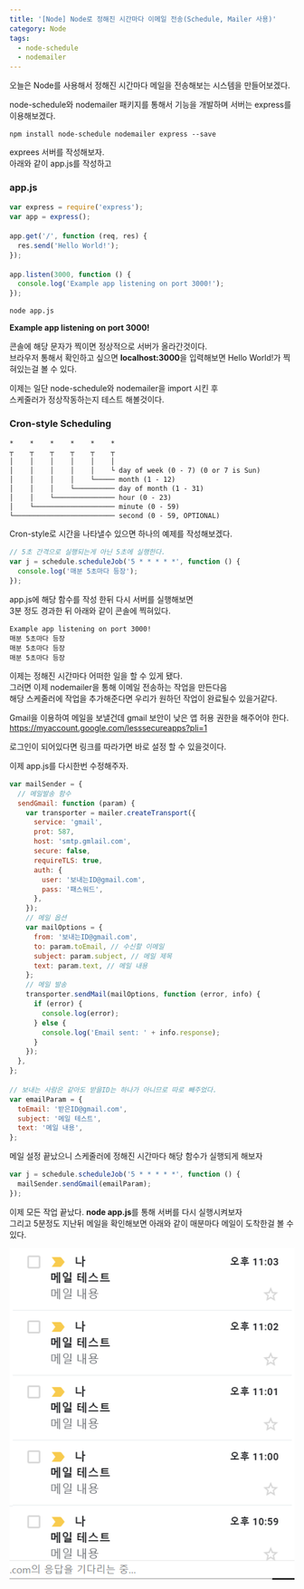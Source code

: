 ```yaml
---
title: '[Node] Node로 정해진 시간마다 이메일 전송(Schedule, Mailer 사용)'
category: Node
tags:
  - node-schedule
  - nodemailer
---
```


오늘은 Node를 사용해서 정해진 시간마다 메일을 전송해보는 시스템을 만들어보겠다.

node-schedule와 nodemailer 패키지를 통해서 기능을 개발하며 서버는 express를 이용해보겠다.

```shell
npm install node-schedule nodemailer express --save
```

exprees 서버를 작성해보자.<br>
아래와 같이 app.js를 작성하고

### app.js

```js
var express = require('express');
var app = express();

app.get('/', function (req, res) {
  res.send('Hello World!');
});

app.listen(3000, function () {
  console.log('Example app listening on port 3000!');
});
```

```shell
node app.js
```

**Example app listening on port 3000!**

콘솔에 해당 문자가 찍이면 정상적으로 서버가 올라간것이다.<br>
브라우저 통해서 확인하고 싶으면 **localhost:3000**을 입력해보면 Hello World!가 찍혀있는걸 볼 수 있다.

이제는 일단 node-schedule와 nodemailer을 import 시킨 후<br>
스케줄러가 정상작동하는지 테스트 해볼것이다.

### Cron-style Scheduling

```
*    *    *    *    *    *
┬    ┬    ┬    ┬    ┬    ┬
│    │    │    │    │    │
│    │    │    │    │    └ day of week (0 - 7) (0 or 7 is Sun)
│    │    │    │    └───── month (1 - 12)
│    │    │    └────────── day of month (1 - 31)
│    │    └─────────────── hour (0 - 23)
│    └──────────────────── minute (0 - 59)
└───────────────────────── second (0 - 59, OPTIONAL)
```

Cron-style로 시간을 나타낼수 있으면 하나의 예제를 작성해보겠다.

```js
// 5초 간격으로 실행되는게 아닌 5초에 실행한다.
var j = schedule.scheduleJob('5 * * * * *', function () {
  console.log('매분 5초마다 등장');
});
```

app.js에 해당 함수를 작성 한뒤 다시 서버를 실행해보면<br>
3분 정도 경과한 뒤 아래와 같이 콘솔에 찍혀있다.

```shell
Example app listening on port 3000!
매분 5초마다 등장
매분 5초마다 등장
매분 5초마다 등장
```

이제는 정해진 시간마다 어떠한 일을 할 수 있게 됐다.<br>
그러면 이제 nodemailer을 통해 이메일 전송하는 작업을 만든다음<br>
해당 스케줄러에 작업을 추가해준다면 우리가 원하던 작업이 완료될수 있을거같다.

Gmail을 이용하여 메일을 보낼건데 gmail 보안이 낮은 앱 허용 권한을 해주어야 한다.<br>
<https://myaccount.google.com/lesssecureapps?pli=1>

로그인이 되어있다면 링크를 따라가면 바로 설정 할 수 있을것이다.

이제 app.js를 다시한번 수정해주자.

```js
var mailSender = {
  // 메일발송 함수
  sendGmail: function (param) {
    var transporter = mailer.createTransport({
      service: 'gmail',
      prot: 587,
      host: 'smtp.gmlail.com',
      secure: false,
      requireTLS: true,
      auth: {
        user: '보내는ID@gmail.com',
        pass: '패스워드',
      },
    });
    // 메일 옵션
    var mailOptions = {
      from: '보내는ID@gmail.com',
      to: param.toEmail, // 수신할 이메일
      subject: param.subject, // 메일 제목
      text: param.text, // 메일 내용
    };
    // 메일 발송
    transporter.sendMail(mailOptions, function (error, info) {
      if (error) {
        console.log(error);
      } else {
        console.log('Email sent: ' + info.response);
      }
    });
  },
};

// 보내는 사람은 같아도 받을ID는 하나가 아니므로 따로 빼주었다.
var emailParam = {
  toEmail: '받은ID@gmail.com',
  subject: '메일 테스트',
  text: '메일 내용',
};
```

메일 설정 끝났으니 스케줄러에 정해진 시간마다 해당 함수가 실행되게 해보자

```js
var j = schedule.scheduleJob('5 * * * * *', function () {
  mailSender.sendGmail(emailParam);
});
```

이제 모든 작업 끝났다. **node app.js**를 통해 서버를 다시 실행시켜보자<br>
그리고 5분정도 지난뒤 메일을 확인해보면 아래와 같이 매분마다 메일이 도착한걸 볼 수 있다.

![메일](/assets/images/post/2019-11-02-node-schedule-mailer-image1.PNG)
